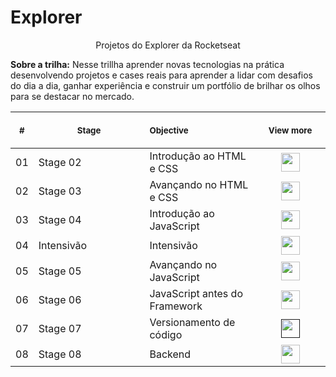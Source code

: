# Explorer

<p align="center">
    Projetos do Explorer da Rocketseat <br>
   <p><strong>Sobre a trilha:</strong> Nesse trillha aprender novas tecnologias na prática desenvolvendo projetos e cases reais para aprender a lidar com desafios do dia a dia, ganhar experiência e construir um portfólio de brilhar os olhos para se destacar no mercado.</p>
 <table>
    <thead>
        <tr>
            <th align="center">
                <img width="20" height="1"> 
                <p>
                    <small>#</small>
                </p>
            </th>
            <th align="center">
                <img width="300" height="1"> 
                <p> 
                    <small>
                      Stage
                    </small>
                </p>
            </th>
            <th align="left">
                <img width="140" height="1">
                <p align="left"> 
                    <small>
                     Objective
                    </small>
                </p>
            </th>
            <th align="center">
                <img width="201" height="1">
                <p align="center"> 
                    <small>
                     View more
                    </small>
                </p>
            </th>
        </tr>
    </thead>
    <tbody>
        <tr>
            <td>01</td>
            <td>Stage 02</td>
            <td>Introdução ao HTML e CSS</td>
            <td align="center">
            <a href="./Stage_02/README.md"><img width="30px" src="https://cdn0.iconfinder.com/data/icons/business-startup-10/50/4-256.png" /></a></td>
        </tr>
        <tr>
            <td>02</td>
            <td>Stage 03</td>
            <td>Avançando no HTML e CSS</td>
            <td align="center"><a href="./Stage_03/README.md"><img width="30px" src="https://cdn0.iconfinder.com/data/icons/business-startup-10/50/4-256.png" /></a></td>
        </tr>
        <tr>
            <td>03</td>
            <td>Stage 04</td>
            <td>Introdução ao JavaScript</td>
            <td align="center"><a href="03"><img width="30px" src="https://cdn0.iconfinder.com/data/icons/business-startup-10/50/4-256.png" /></a></td>
        </tr>
        <tr>
            <td>04</td>
            <td>Intensivão</td>
            <td>Intensivão</td>
            <td align="center"><a href="./Intensivão/README.md"><img width="30px" src="https://cdn0.iconfinder.com/data/icons/business-startup-10/50/4-256.png" /></a></td>
        </tr>
        <tr>
            <td>05</td>
            <td>Stage 05</td>
            <td>Avançando no JavaScript</td>
            <td align="center"><a href="./Stage_05/README.md"><img width="30px" src="https://cdn0.iconfinder.com/data/icons/business-startup-10/50/4-256.png" /></a></td>
        </tr>
        <tr>
            <td>06</td>
            <td>Stage 06</td>
            <td>JavaScript antes do Framework</td>
            <td align="center" ><a href="./Stage_06/README.md"><img width="30px" src="https://cdn0.iconfinder.com/data/icons/business-startup-10/50/4-256.png" /></a></td>
        </tr>
          <tr>
            <td>07</td>
            <td>Stage 07</td>
            <td>Versionamento de código</td>
            <td align="center" ><a href=""><img width="30px" src="https://cdn0.iconfinder.com/data/icons/business-startup-10/50/4-256.png" /></a></td>
        </tr>
         <tr>
            <td>08</td>
            <td>Stage 08</td>
            <td>Backend</td>
            <td align="center" ><a href="./Stage_08/README.md"><img width="30px" src="https://cdn0.iconfinder.com/data/icons/business-startup-10/50/4-256.png" /></a></td>
        </tr>
</table></p>
